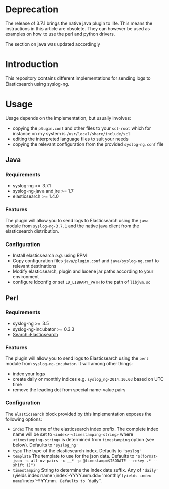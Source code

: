 # Deprecation

The release of 3.7.1 brings the native java plugin to life.
This means the instructions in this article are obsolete.
They can however be used as examples on how to use the perl and python drivers.

The section on java was updated accordingly

# Introduction

This repository contains different implementations for sending logs to Elasticsearch
using syslog-ng.

# Usage

Usage depends on the implementation, but usually involves:

* copying the `plugin.conf` and other files to your `scl-root`
  which for instance on my system is `/usr/local/share/include/scl`
* editing the interpreted language files to suit your needs
* copying the relevant configuration from the provided `syslog-ng.conf` file

## Java

### Requirements

* syslog-ng >= 3.7.1
* syslog-ng-java and jre >= 1.7
* elasticsearch >= 1.4.0

### Features

The plugin will allow you to send logs to Elasticsearch using the `java` module from `syslog-ng-3.7.1` and the native java client from the elasticsearch distribution.

### Configuration

* Install elasticsearch *e.g.* using RPM
* Copy configuration files `java/plugin.conf` and `java/syslog-ng.conf` to relevant destinations
* Modify elasticsearch, plugin and lucene jar paths according to your environment
* configure ldconfig or set `LD_LIBRARY_PATH` to the path of `libjvm.so`

## Perl

### Requirements

* syslog-ng >= 3.5
* syslog-ng-incubator >= 0.3.3
* [Search::Elasticsearch](http://search.cpan.org/dist/Search-Elasticsearch/lib/Search/Elasticsearch.pm)

### Features

The plugin will allow you to send logs to Elasticsearch using the `perl` module from `syslog-ng-incubator`. It will among other things:

* index your logs
* create daily or monthly indices e.g. `syslog_ng-2014.10.03` based on UTC time
* remove the leading dot from special name-value pairs

### Configuration

The `elasticsearch` block provided by this implementation exposes the following options:

* `index` The name of the elasticsearch index prefix. The complete index name will be set to `<index>-<timestamping-string>` where `<timestamping-string>` is determined from `timestamping` option (see below). Defaults to `'syslog_ng'`
* `type` The type of the elasticsearch index. Defaults to `'syslog'`
* `template` The template to use for the json data. Defaults to `"$(format-json -s all-nv-pairs -x __* -p @timestamp=$ISODATE --rekey .* --shift 1)")`
* `timestamping` String to determine the index date suffix. Any of `'daily'` (yields index name `\`index\`-YYYY.mm.dd` or `'monthly'` (yields index name `\`index\`-YYY.mm`. Defaults to `'daily'`.
